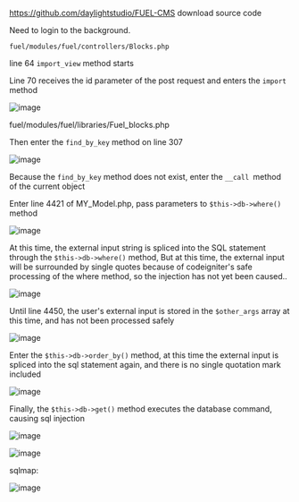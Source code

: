 https://github.com/daylightstudio/FUEL-CMS
download source code

Need to login to the background.

`fuel/modules/fuel/controllers/Blocks.php`

line 64  `import_view` method starts

Line 70 receives the id parameter of the post request and enters the `import` method

![image](https://github.com/bcvgh/fuel-cms-sqlinjection/assets/56790427/7338b901-b9d0-465e-9e31-e2520dad1a87)

fuel/modules/fuel/libraries/Fuel_blocks.php

Then enter the `find_by_key` method on line 307

![image](https://github.com/bcvgh/fuel-cms-sqlinjection/assets/56790427/3ec8b7ad-7117-4d1c-bf18-24243fed7c36)

Because the `find_by_key` method does not exist, enter the `__call `method of the current object


Enter line 4421 of MY_Model.php, pass parameters to `$this->db->where()` method

![image](https://github.com/bcvgh/fuel-cms-sqlinjection/assets/56790427/8400c273-d6ae-479a-a4e8-154eb907d316)

At this time, the external input string is spliced into the SQL statement through the `$this->db->where()` method, 
But at this time, the external input will be surrounded by single quotes because of codeigniter's safe processing of the where method, so the injection has not yet been caused..

![image](https://github.com/bcvgh/fuel-cms-sqlinjection/assets/56790427/aee8ea06-c1cb-48eb-80f2-7e6172681ec4)

Until line 4450, the user's external input is stored in the `$other_args` array at this time, and has not been processed safely

![image](https://github.com/bcvgh/fuel-cms-sqlinjection/assets/56790427/840de685-5b5d-47ed-ade6-b44ca1dd5beb)

Enter the `$this->db->order_by()` method, at this time the external input is spliced into the sql statement again, and there is no single quotation mark included

![image](https://github.com/bcvgh/fuel-cms-sqlinjection/assets/56790427/918184c0-54b9-4689-b178-5f0a98f21ee3)

Finally, the `$this->db->get()` method executes the database command, causing sql injection

![image](https://github.com/bcvgh/fuel-cms-sqlinjection/assets/56790427/12f850ef-0e88-4421-9f78-6d56c1dd652a)

![image](https://github.com/bcvgh/fuel-cms-sqlinjection/assets/56790427/f034f59d-10fe-49ec-adef-dbea7170b8a8)

sqlmap:

![image](https://github.com/bcvgh/fuel-cms-sqlinjection/assets/56790427/555f972a-a32e-47c9-a6fe-b2030028cf45)
